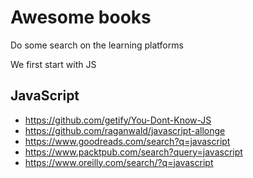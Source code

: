 # Awesome books

Do some search on the learning platforms

We first start with JS

## JavaScript

- https://github.com/getify/You-Dont-Know-JS
- https://github.com/raganwald/javascript-allonge
- https://www.goodreads.com/search?q=javascript
- https://www.packtpub.com/search?query=javascript
- https://www.oreilly.com/search/?q=javascript
